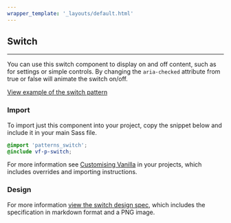 ```yaml
---
wrapper_template: '_layouts/default.html'
---
```


## Switch

<hr>

You can use this switch component to display on and off content, such as for settings or simple controls. By changing the `aria-checked` attribute from true or false will animate the switch on/off.

<a href="/examples/patterns/switch/" class="js-example">
View example of the switch pattern
</a>

### Import

To import just this component into your project, copy the snippet below and include it in your main Sass file.

```scss
@import 'patterns_switch';
@include vf-p-switch;
```

For more information see [Customising Vanilla](/customising-vanilla/) in your projects, which includes overrides and importing instructions.

### Design

For more information [view the switch design spec](https://github.com/ubuntudesign/vanilla-design/tree/master/Switch), which includes the specification in markdown format and a PNG image.
